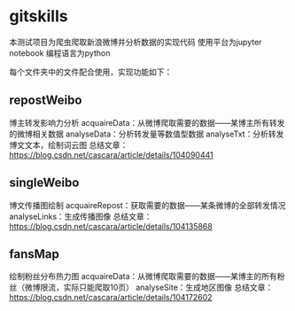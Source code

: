 # gitskills
本测试项目为爬虫爬取新浪微博并分析数据的实现代码
使用平台为jupyter notebook
编程语言为python


每个文件夹中的文件配合使用，实现功能如下：
## repostWeibo
博主转发影响力分析
acquaireData：从微博爬取需要的数据——某博主所有转发的微博相关数据
analyseData：分析转发量等数值型数据
analyseTxt：分析转发博文文本，绘制词云图
总结文章：https://blog.csdn.net/cascara/article/details/104090441
## singleWeibo
博文传播图绘制
acquaireRepost：获取需要的数据——某条微博的全部转发情况
analyseLinks：生成传播图像
总结文章：https://blog.csdn.net/cascara/article/details/104135868
## fansMap
绘制粉丝分布热力图
acquaireData：从微博爬取需要的数据——某博主的所有粉丝（微博限流，实际只能爬取10页）
analyseSite：生成地区图像
总结文章：https://blog.csdn.net/cascara/article/details/104172602